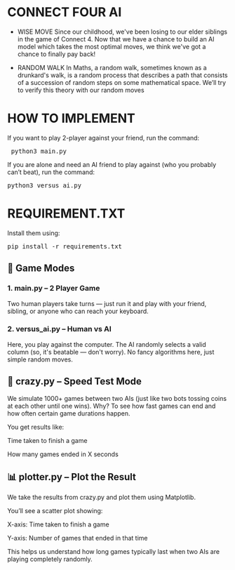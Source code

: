 # CONNECT FOUR AI
- WISE MOVE
Since our childhood, we've been losing to our elder siblings in the game of Connect 4. Now that we have a chance to build an AI model which takes the most optimal moves, we think we've got a chance to finally pay back!

- RANDOM WALK
In Maths, a random walk, sometimes known as a drunkard's walk, is a random process that describes a path that consists of a succession of random steps on some mathematical space. We’ll try to verify this theory with our random moves

# HOW TO IMPLEMENT
  If you want to play 2-player against your friend, run the command:
<pre> python3 main.py </pre>
  If you are alone and need an AI friend to play against (who you probably can’t beat), run the command:
  
  <pre>python3 versus_ai.py</pre>

# REQUIREMENT.TXT
Install them using:

<pre>pip install -r requirements.txt</pre>

## 🧠 Game Modes
 ### 1. main.py – 2 Player Game
Two human players take turns — just run it and play with your friend, sibling, or anyone who can reach your keyboard.

 ### 2. versus_ai.py – Human vs AI
Here, you play against the computer. The AI randomly selects a valid column (so, it's beatable — don't worry). No fancy algorithms here, just simple random moves.

## 🧪 crazy.py – Speed Test Mode

We simulate 1000+ games between two AIs (just like two bots tossing coins at each other until one wins).
 Why? To see how fast games can end and how often certain game durations happen.

You get results like:

Time taken to finish a game

How many games ended in X seconds

## 📊 plotter.py – Plot the Result
We take the results from crazy.py and plot them using Matplotlib.

You’ll see a scatter plot showing:

X-axis: Time taken to finish a game

Y-axis: Number of games that ended in that time

This helps us understand how long games typically last when two AIs are playing completely randomly.

